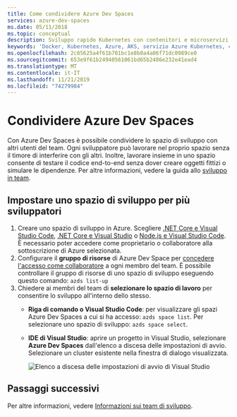 ```yaml
---
title: Come condividere Azure Dev Spaces
services: azure-dev-spaces
ms.date: 05/11/2018
ms.topic: conceptual
description: Sviluppo rapido Kubernetes con contenitori e microservizi in Azure
keywords: 'Docker, Kubernetes, Azure, AKS, servizio Azure Kubernetes, contenitori, Helm, rete mesh di servizi, routing rete mesh di servizi, kubectl, k8s '
ms.openlocfilehash: 2c85625a4f61b701bc1e8b0a4a06f71dc0989ce0
ms.sourcegitcommit: 653e9f61b24940561061bd65b2486e232e41ead4
ms.translationtype: MT
ms.contentlocale: it-IT
ms.lasthandoff: 11/21/2019
ms.locfileid: "74279984"
---
```

# <a name="share-azure-dev-spaces"></a>Condividere Azure Dev Spaces

Con Azure Dev Spaces è possibile condividere lo spazio di sviluppo con altri utenti del team. Ogni sviluppatore può lavorare nel proprio spazio senza il timore di interferire con gli altri. Inoltre, lavorare insieme in uno spazio consente di testare il codice end-to-end senza dover creare oggetti fittizi o simulare le dipendenze. Per altre informazioni, vedere la guida allo [sviluppo in team](../team-development-nodejs.md).

## <a name="set-up-a-dev-space-for-multiple-developers"></a>Impostare uno spazio di sviluppo per più sviluppatori

1. Creare uno spazio di sviluppo in Azure. Scegliere [.NET Core e Visual Studio Code](../get-started-netcore.md), [.NET Core e Visual Studio](../get-started-netcore-visualstudio.md) o [Node.js e Visual Studio Code](../get-started-nodejs.md). È necessario poter accedere come proprietario o collaboratore alla sottoscrizione di Azure selezionata.
1. Configurare il **gruppo di risorse** di Azure Dev Space per [concedere l'accesso come collaboratore](/azure/active-directory/role-based-access-control-configure) a ogni membro del team. È possibile controllare il gruppo di risorse di uno spazio di sviluppo eseguendo questo comando: `azds list-up`
1. Chiedere ai membri del team di **selezionare lo spazio di lavoro** per consentire lo sviluppo all'interno dello stesso.
   * **Riga di comando o Visual Studio Code**: per visualizzare gli spazi Azure Dev Spaces a cui si ha accesso: `azds space list`. Per selezionare uno spazio di sviluppo: `azds space select`.
   * **IDE di Visual Studio**: aprire un progetto in Visual Studio, selezionare **Azure Dev Spaces** dall'elenco a discesa delle impostazioni di avvio. Selezionare un cluster esistente nella finestra di dialogo visualizzata.

     ![Elenco a discesa delle impostazioni di avvio di Visual Studio](../media/get-started-netcore-visualstudio/LaunchSettings.png)

## <a name="next-steps"></a>Passaggi successivi

Per altre informazioni, vedere [Informazioni sui team di sviluppo](../team-development-nodejs.md).
